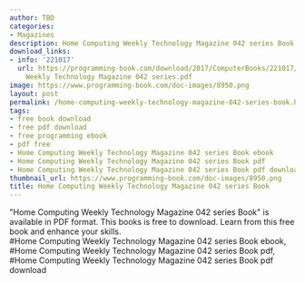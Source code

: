 ```yaml
---
author: TBD
categories:
- Magazines
description: Home Computing Weekly Technology Magazine 042 series Book
download_links:
- info: '221017'
  url: https://programming-book.com/download/2017/ComputerBooks/221017/Home Computing
    Weekly Technology Magazine 042 series.pdf
image: https://www.programming-book.com/doc-images/8950.png
layout: post
permalink: /home-computing-weekly-technology-magazine-042-series-book.html
tags:
- free book download
- free pdf download
- free programming ebook
- pdf free
- Home Computing Weekly Technology Magazine 042 series Book ebook
- Home Computing Weekly Technology Magazine 042 series Book pdf
- Home Computing Weekly Technology Magazine 042 series Book pdf download
thumbnail_url: https://www.programming-book.com/doc-images/8950.png
title: Home Computing Weekly Technology Magazine 042 series Book
---
```


 
<div class="item-desc text-justify">
  "Home Computing Weekly Technology Magazine 042 series Book" is available in PDF format. This books is free to download. Learn from this free book and enhance your skills.
  <br>
  #Home Computing Weekly Technology Magazine 042 series Book ebook, #Home Computing Weekly Technology Magazine 042 series Book pdf, #Home Computing Weekly Technology Magazine 042 series Book pdf download
</div>
